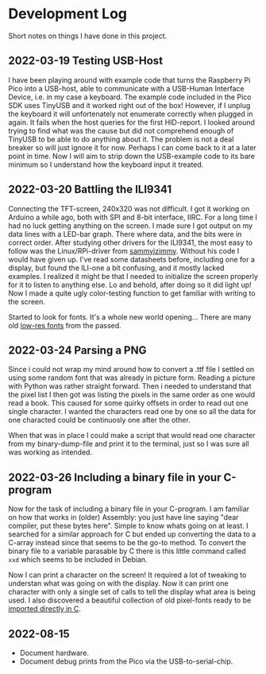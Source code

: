 # Development Log

Short notes on things I have done in this project. 

## 2022-03-19 Testing USB-Host
I have been playing around with example code that turns the Raspberry Pi Pico into a USB-host, able to communicate with a USB-Human Interface Device, i.e. in my case a keyboard. The example code included in the Pico SDK uses TinyUSB and it worked right out of the box! However, if I unplug the keyboard it will unfortenately not enumerate correctly when plugged in again. It fails when the host queries for the first HID-report. I looked around trying to find what was the cause but did not comprehend enough of TinyUSB to be able to do anything about it. The problem is not a deal breaker so will just ignore it for now. Perhaps I can come back to it at a later point in time. Now I will aim to strip down the USB-example code to its bare minimum so I understand how the keyboard input it treated.

## 2022-03-20 Battling the ILI9341
Connecting the TFT-screen, 240x320 was not difficult. I got it working on Arduino a while ago, both with SPI and 8-bit interface, IIRC. For a long time I had no luck getting anything on the screen. I made sure I got output on my data lines with a LED-bar graph. There where data, and the bits were in correct order. After studying other drivers for the ILI9341, the most easy to follow was the Linux/RPi-driver from [sammyizimmy](https://github.com/sammyizimmy/ili9341/blob/master/). Without his code I would have given up. I've read some datasheets before, including one for a display, but found the ILI-one a bit confusing, and it mostly lacked examples. I realized it might be that I needed to initialize the screen properly for it to listen to anything else. Lo and behold, after doing so it did light up! Now I made a quite ugly color-testing function to get familiar with writing to the screen.

Started to look for fonts. It's a whole new world opening... There are many old [low-res fonts](https://int10h.org/oldschool-pc-fonts/) from the passed.

## 2022-03-24 Parsing a PNG
Since i could not wrap my mind around how to convert a .ttf file I settled on using some random font that was already in picture form. Reading a picture with Python was rather straight forward. Then i needed to understand that the pixel list I then got was listing the pixels in the same order as one would read a book. This caused for some quirky offsets in order to read out one single character. I wanted the characters read one by one so all the data for one characted could be continuosly one after the other.

When that was in place I could make a script that would read one character from my binary-dump-file and print it to the terminal, just so I was sure all was working as intended.

## 2022-03-26 Including a binary file in your C-program
Now for the task of including a binary file in your C-program. I am familiar on how that works in (older) Assembly: you just have line saying "dear compiler, put these bytes here". Simple to know whats going on at least. I searched for a similar approach for C but ended up converting the data to a C-array instead since that seems to be the go-to method. To convert the binary file to a variable parasable by C there is this little command called `xxd` which seems to be included in Debian. 

Now I can print a character on the screen! It required a lot of tweaking to understan what was going on with the display. Now it can print one character with only a single set of calls to tell the display what area is being used. I also discovered a beautiful collection of old pixel-fonts ready to be [imported directly in C](https://github.com/spacerace/romfont).

## 2022-08-15
- Document hardware.
- Document debug prints from the Pico via the USB-to-serial-chip.


